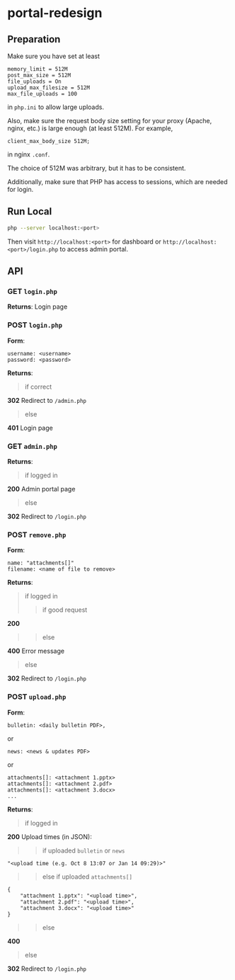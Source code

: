 # portal-redesign

## Preparation

Make sure you have set at least
```
memory_limit = 512M
post_max_size = 512M
file_uploads = On
upload_max_filesize = 512M
max_file_uploads = 100
```
in `php.ini` to allow large uploads.

Also, make sure the request body size setting for your proxy (Apache, nginx, etc.) is large enough (at least 512M). For example,
```
client_max_body_size 512M;
```
in nginx `.conf`.

The choice of 512M was arbitrary, but it has to be consistent.

Additionally, make sure that PHP has access to sessions, which are needed for login.

## Run Local
```sh
php --server localhost:<port>
```
Then visit `http://localhost:<port>` for dashboard or `http://localhost:<port>/login.php` to access admin portal.

## API
### GET `login.php`
**Returns**: Login page

### POST `login.php`
**Form**:

```
username: <username>
password: <password>
```

**Returns**:

> if correct

**302** Redirect to `/admin.php`

> else

**401** Login page

### GET `admin.php`
**Returns**:

> if logged in

**200** Admin portal page

> else

**302** Redirect to `/login.php`

### POST `remove.php`
**Form**:

```
name: "attachments[]"
filename: <name of file to remove>
```

**Returns**:

> if logged in
>> if good request

**200**

>> else

**400** Error message

> else

**302** Redirect to `/login.php`

### POST `upload.php`
**Form**:

```
bulletin: <daily bulletin PDF>,
```
or
```
news: <news & updates PDF>
```
or
```
attachments[]: <attachment 1.pptx>
attachments[]: <attachment 2.pdf>
attachments[]: <attachment 3.docx>
...
```

**Returns**:

> if logged in

**200** Upload times (in JSON):

>> if uploaded `bulletin` or `news`

```
"<upload time (e.g. Oct 8 13:07 or Jan 14 09:29)>"
```

>> else if uploaded `attachments[]`

```
{
    "attachment 1.pptx": "<upload time>",
    "attachment 2.pdf": "<upload time>",
    "attachment 3.docx": "<upload time>"
}
```

>> else

**400**

> else

**302** Redirect to `/login.php`
